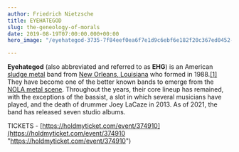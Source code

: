 ```yaml
---
author: Friedrich Nietzsche
title: EYEHATEGOD
slug: the-geneology-of-morals
date: 2019-08-19T07:00:00.000+00:00
hero_image: "/eyehategod-3735-7f84eef0ea6f7e1d9c6ebf6e182f20c367ed0452-s1600-c85.webp"

---
```

**Eyehategod** (also abbreviated and referred to as **EHG**) is an American [sludge metal](https://en.wikipedia.org/wiki/Sludge_metal "Sludge metal") band from [New Orleans, Louisiana](https://en.wikipedia.org/wiki/New_Orleans,_Louisiana "New Orleans, Louisiana") who formed in 1988.[\[1\]](https://en.wikipedia.org/wiki/Eyehategod#cite_note-1) They have become one of the better known bands to emerge from the [NOLA metal scene](https://en.wikipedia.org/wiki/Music_of_New_Orleans#Heavy_metal "Music of New Orleans"). Throughout the years, their core lineup has remained, with the exceptions of the bassist, a slot in which several musicians have played, and the death of drummer Joey LaCaze in 2013. As of 2021, the band has released seven studio albums.

TICKETS - [https://holdmyticket.com/event/374910](https://holdmyticket.com/event/374910 "https://holdmyticket.com/event/374910")